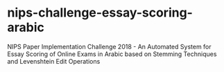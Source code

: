 # nips-challenge-essay-scoring-arabic
NIPS Paper Implementation Challenge 2018 - An Automated System for Essay Scoring of Online Exams in Arabic based on Stemming Techniques and Levenshtein Edit Operations
